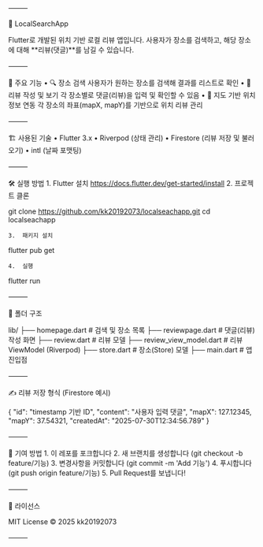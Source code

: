 ⸻

📱 LocalSearchApp

Flutter로 개발된 위치 기반 로컬 리뷰 앱입니다.
사용자가 장소를 검색하고, 해당 장소에 대해 **리뷰(댓글)**를 남길 수 있습니다.

⸻

🧩 주요 기능
	•	🔍 장소 검색
사용자가 원하는 장소를 검색해 결과를 리스트로 확인
	•	💬 리뷰 작성 및 보기
각 장소별로 댓글(리뷰)을 입력 및 확인할 수 있음
	•	🧭 지도 기반 위치 정보 연동
각 장소의 좌표(mapX, mapY)를 기반으로 위치 리뷰 관리

⸻

🏗️ 사용된 기술
	•	Flutter 3.x
	•	Riverpod (상태 관리)
	•	Firestore (리뷰 저장 및 불러오기)
	•	intl (날짜 포맷팅)

⸻

🛠️ 실행 방법
	1.	Flutter 설치
https://docs.flutter.dev/get-started/install
	2.	프로젝트 클론

git clone https://github.com/kk20192073/localseachapp.git
cd localseachapp


	3.	패키지 설치

flutter pub get


	4.	실행

flutter run



⸻

📁 폴더 구조

lib/
├── homepage.dart               # 검색 및 장소 목록
├── reviewpage.dart            # 댓글(리뷰) 작성 화면
├── review.dart                # 리뷰 모델
├── review_view_model.dart     # 리뷰 ViewModel (Riverpod)
├── store.dart                 # 장소(Store) 모델
├── main.dart                  # 앱 진입점


⸻

✍️ 리뷰 저장 형식 (Firestore 예시)

{
  "id": "timestamp 기반 ID",
  "content": "사용자 입력 댓글",
  "mapX": 127.12345,
  "mapY": 37.54321,
  "createdAt": "2025-07-30T12:34:56.789"
}


⸻

🙌 기여 방법
	1.	이 레포를 포크합니다
	2.	새 브랜치를 생성합니다 (git checkout -b feature/기능)
	3.	변경사항을 커밋합니다 (git commit -m 'Add 기능')
	4.	푸시합니다 (git push origin feature/기능)
	5.	Pull Request를 보냅니다!

⸻

📄 라이선스

MIT License © 2025 kk20192073

⸻


